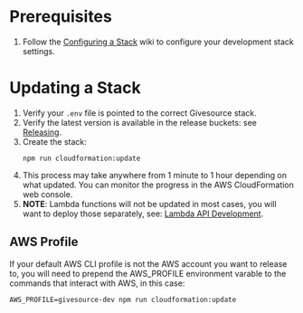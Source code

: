 # Prerequisites
1. Follow the [Configuring a Stack](configuring-a-stack.md) wiki to configure your development stack settings.

# Updating a Stack
1. Verify your `.env` file is pointed to the correct Givesource stack.
2. Verify the latest version is available in the release buckets: see [Releasing](releasing.md).
3. Create the stack:
	```
	npm run cloudformation:update
	```
4. This process may take anywhere from 1 minute to 1 hour depending on what updated. You can monitor the progress in the AWS CloudFormation web console.
5. **NOTE**: Lambda functions will not be updated in most cases, you will want to deploy those separately, see: [Lambda API Development](development.md#lambda-api-development).

## AWS Profile
If your default AWS CLI profile is not the AWS account you want to release to, you will need to prepend the AWS_PROFILE environment varable to the commands
that interact with AWS, in this case:
```
AWS_PROFILE=givesource-dev npm run cloudformation:update
```
